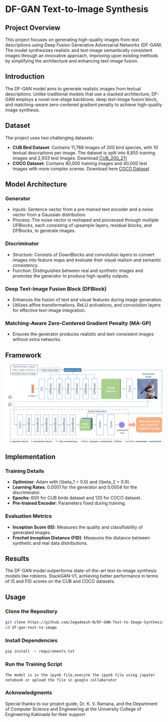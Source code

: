 # DF-GAN Text-to-Image Synthesis

## Project Overview

This project focuses on generating high-quality images from text descriptions using Deep Fusion Generative Adversarial Networks (DF-GAN). The model synthesizes realistic and text-image semantically consistent images through an innovative approach, improving upon existing methods by simplifying the architecture and enhancing text-image fusion.

## Introduction

The DF-GAN model aims to generate realistic images from textual descriptions. Unlike traditional models that use a stacked architecture, DF-GAN employs a novel one-stage backbone, deep text-image fusion block, and matching-aware zero-centered gradient penalty to achieve high-quality image synthesis.

## Dataset

The project uses two challenging datasets:
- **CUB Bird Dataset**: Contains 11,788 images of 200 bird species, with 10 textual descriptions per image. The dataset is split into 8,855 training images and 2,933 test images. Download [CUB_200_211](https://www.kaggle.com/datasets/wenewone/cub2002011)
- **COCO Dataset**: Contains 80,000 training images and 40,000 test images with more complex scenes. Download here [COCO Dataset](https://www.kaggle.com/datasets/sabahesaraki/2017-2017)

## Model Architecture

### Generator
- Inputs: Sentence vector from a pre-trained text encoder and a noise vector from a Gaussian distribution.
- Process: The noise vector is reshaped and processed through multiple UPBlocks, each consisting of upsample layers, residual blocks, and DFBlocks, to generate images.

### Discriminator
- Structure: Consists of DownBlocks and convolution layers to convert images into feature maps and evaluate their visual realism and semantic consistency.
- Function: Distinguishes between real and synthetic images and promotes the generator to produce high-quality outputs.

### Deep Text-Image Fusion Block (DFBlock)
- Enhances the fusion of text and visual features during image generation.
- Utilizes affine transformations, ReLU activations, and convolution layers for effective text-image integration.

### Matching-Aware Zero-Centered Gradient Penalty (MA-GP)
- Ensures the generator produces realistic and text-consistent images without extra networks.

## Framework 
![DF-GAN Architecture](/framework.png)
## Implementation

### Training Details
- **Optimizer**: Adam with \(\beta_1 = 0.0\) and \(\beta_2 = 0.9\).
- **Learning Rates**: 0.0001 for the generator and 0.0004 for the discriminator.
- **Epochs**: 600 for CUB birds dataset and 120 for COCO dataset.
- **Pre-trained Encoder**: Parameters fixed during training.

### Evaluation Metrics
- **Inception Score (IS)**: Measures the quality and classifiability of generated images.
- **Frechet Inception Distance (FID)**: Measures the distance between synthetic and real data distributions.

## Results

The DF-GAN model outperforms state-of-the-art text-to-image synthesis models like roblems.
StackGAN-V1, achieving better performance in terms of IS and FID scores on the CUB and COCO datasets.

## Usage

### Clone the Repository
```bash
git clone https://github.com/Jagadeesh-N/DF-GAN-Text-to-Image-Synthesis.git
cd df-gan-text-to-image
```

### Install Dependencies
```bash
pip install -r requirements.txt
```

### Run the Training Script
```
The model is in the ipynb file,execute the ipynb file using jupyter notebook or upload the file in google collaborator 
```

### Acknowledgments
Special thanks to our project guide, Dr. K. V. Ramana, and the Department of Computer Science and Engineering at the University College of Engineering Kakinada for their support
